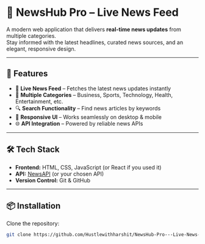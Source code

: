 # 📰 NewsHub Pro – Live News Feed  

A modern web application that delivers **real-time news updates** from multiple categories.  
Stay informed with the latest headlines, curated news sources, and an elegant, responsive design.  

---

## 🚀 Features  
- 🔴 **Live News Feed** – Fetches the latest news updates instantly  
- 📂 **Multiple Categories** – Business, Sports, Technology, Health, Entertainment, etc.  
- 🔍 **Search Functionality** – Find news articles by keywords  
- 📱 **Responsive UI** – Works seamlessly on desktop & mobile  
- 🌐 **API Integration** – Powered by reliable news APIs  

---

## 🛠️ Tech Stack  
- **Frontend:** HTML, CSS, JavaScript (or React if you used it)  
- **API:** [NewsAPI](https://newsapi.org/) (or your chosen API)  
- **Version Control:** Git & GitHub  

---

## 📦 Installation  

Clone the repository:
```bash
git clone https://github.com/Hustlewithharshit/NewsHub-Pro---Live-News-Feed.git
